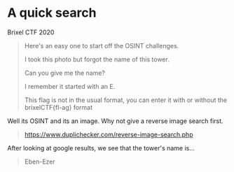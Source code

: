 # A quick search

Brixel CTF 2020

> Here's an easy one to start off the OSINT challenges.
>
>I took this photo but forgot the name of this tower.
>
>Can you give me the name?
>
>I remember it started with an E.
>
>This flag is not in the usual format, you can enter it with or without the brixelCTF{fl-ag} format

Well its OSINT and its an image. Why not give a reverse image search first.

> <https://www.duplichecker.com/reverse-image-search.php>

After looking at google results, we see that the tower's name is...

> Eben-Ezer